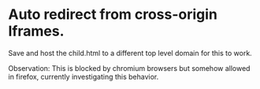 # Auto redirect from cross-origin Iframes.

Save and host the child.html to a different top level domain for this to work.

Observation:
  This is blocked by chromium browsers but somehow allowed in firefox, currently investigating this behavior.
